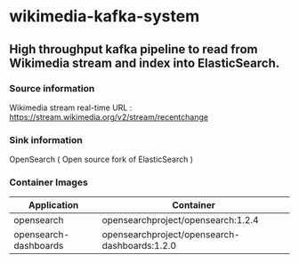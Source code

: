 # wikimedia-kafka-system


## High throughput kafka pipeline to read from Wikimedia stream and index into ElasticSearch.

### Source information
Wikimedia stream real-time URL : https://stream.wikimedia.org/v2/stream/recentchange

### Sink information

OpenSearch ( Open source fork of ElasticSearch )

### Container Images

|     Application                 |    Container                                  |
| ------------------------------- | --------------------------------------------- |
| opensearch                      | opensearchproject/opensearch:1.2.4            |
| opensearch-dashboards           | opensearchproject/opensearch-dashboards:1.2.0 |





